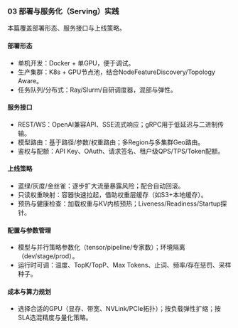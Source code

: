### 03 部署与服务化（Serving）实践

本篇覆盖部署形态、服务接口与上线策略。

#### 部署形态
- 单机开发：Docker + 单GPU，便于调试。
- 生产集群：K8s + GPU节点池，结合NodeFeatureDiscovery/Topology Aware。
- 任务队列/分布式：Ray/Slurm/自研调度器，混部与弹性。

#### 服务接口
- REST/WS：OpenAI兼容API、SSE流式响应；gRPC用于低延迟与二进制传输。
- 模型路由：基于路径/参数/权重路由；多Region与多集群Geo路由。
- 鉴权与配额：API Key、OAuth、请求签名、租户级QPS/TPS/Token配额。

#### 上线策略
- 蓝绿/灰度/金丝雀：逐步扩大流量暴露风险；配合自动回滚。
- 只读权重映射：容器快速拉起，借助权重层缓存（如S3+本地缓存）。
- 预热与健康检查：加载权重与KV内核预热；Liveness/Readiness/Startup探针。

#### 配置与参数管理
- 模型与并行策略参数化（tensor/pipeline/专家数）；环境隔离（dev/stage/prod）。
- 运行时可调：温度、TopK/TopP、Max Tokens、止词、频率/存在惩罚、采样种子。

#### 成本与算力规划
- 选择合适的GPU（显存、带宽、NVLink/PCIe拓扑）；按负载弹性扩缩；按SLA选混精度与量化策略。


